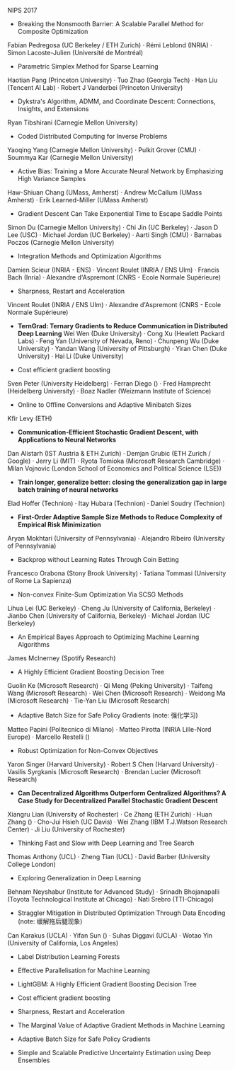 NIPS 2017

* Breaking the Nonsmooth Barrier: A Scalable Parallel Method for Composite Optimization

Fabian Pedregosa (UC Berkeley / ETH Zurich) · Rémi Leblond (INRIA) · Simon Lacoste-Julien (Université de Montréal)

* Parametric Simplex Method for Sparse Learning

Haotian Pang (Princeton University) · Tuo Zhao (Georgia Tech) · Han Liu (Tencent AI Lab) · Robert J Vanderbei (Princeton University)

* Dykstra's Algorithm, ADMM, and Coordinate Descent: Connections, Insights, and Extensions

Ryan Tibshirani (Carnegie Mellon University)

* Coded Distributed Computing for Inverse Problems

Yaoqing Yang (Carnegie Mellon University) · Pulkit Grover (CMU) · Soummya Kar (Carnegie Mellon University)

* Active Bias: Training a More Accurate Neural Network by Emphasizing High Variance Samples

Haw-Shiuan Chang (UMass, Amherst) · Andrew McCallum (UMass Amherst) · Erik Learned-Miller (UMass Amherst)

* Gradient Descent Can Take Exponential Time to Escape Saddle Points

Simon Du (Carnegie Mellon University) · Chi Jin (UC Berkeley) · Jason D Lee (USC) · Michael Jordan (UC Berkeley) · Aarti Singh (CMU) · Barnabas Poczos (Carnegie Mellon University)

* Integration Methods and Optimization Algorithms

Damien Scieur (INRIA - ENS) · Vincent Roulet (INRIA / ENS Ulm) · Francis Bach (Inria) · Alexandre d'Aspremont (CNRS - Ecole Normale Supérieure)

* Sharpness, Restart and Acceleration

Vincent Roulet (INRIA / ENS Ulm) · Alexandre d'Aspremont (CNRS - Ecole Normale Supérieure)

* **TernGrad: Ternary Gradients to Reduce Communication in Distributed Deep Learning**
Wei Wen (Duke University) · Cong Xu (Hewlett Packard Labs) · Feng Yan (University of Nevada, Reno) · Chunpeng Wu (Duke University) · Yandan Wang (University of Pittsburgh) · Yiran Chen (Duke University) · Hai Li (Duke University)

* Cost efficient gradient boosting

Sven Peter (University Heidelberg) · Ferran Diego () · Fred Hamprecht (Heidelberg University) · Boaz Nadler (Weizmann Institute of Science)

* Online to Offline Conversions and Adaptive Minibatch Sizes

Kfir Levy (ETH)

* **Communication-Efficient Stochastic Gradient Descent, with Applications to Neural Networks**

Dan Alistarh (IST Austria & ETH Zurich) · Demjan Grubic (ETH Zurich / Google) · Jerry Li (MIT) · Ryota Tomioka (Microsoft Research Cambridge) · Milan Vojnovic (London School of Economics and Political Science (LSE))

* **Train longer, generalize better: closing the generalization gap in large batch training of neural networks**

Elad Hoffer (Technion) · Itay Hubara (Technion) · Daniel Soudry (Technion)

* **First-Order Adaptive Sample Size Methods to Reduce Complexity of Empirical Risk Minimization**

Aryan Mokhtari (University of Pennsylvania) · Alejandro Ribeiro (University of Pennsylvania)

* Backprop without Learning Rates Through Coin Betting

Francesco Orabona (Stony Brook University) · Tatiana Tommasi (University of Rome La Sapienza)

* Non-convex Finite-Sum Optimization Via SCSG Methods

Lihua Lei (UC Berkeley) · Cheng Ju (University of California, Berkeley) · Jianbo Chen (University of California, Berkeley) · Michael Jordan (UC Berkeley)

* An Empirical Bayes Approach to Optimizing Machine Learning Algorithms

James McInerney (Spotify Research)

* A Highly Efficient Gradient Boosting Decision Tree

Guolin Ke (Microsoft Research) · Qi Meng (Peking University) · Taifeng Wang (Microsoft Research) · Wei Chen (Microsoft Research) · Weidong Ma (Microsoft Research) · Tie-Yan Liu (Microsoft Research)

* Adaptive Batch Size for Safe Policy Gradients  (note: 强化学习)

Matteo Papini (Politecnico di Milano) · Matteo Pirotta (INRIA Lille-Nord Europe) · Marcello Restelli ()

* Robust Optimization for Non-Convex Objectives

Yaron Singer (Harvard University) · Robert S Chen (Harvard University) · Vasilis Syrgkanis (Microsoft Research) · Brendan Lucier (Microsoft Research)

* **Can Decentralized Algorithms Outperform Centralized Algorithms? A Case Study for Decentralized Parallel Stochastic Gradient Descent**

Xiangru Lian (University of Rochester) · Ce Zhang (ETH Zurich) · Huan Zhang () · Cho-Jui Hsieh (UC Davis) · Wei Zhang (IBM T.J.Watson Research Center) · Ji Liu (University of Rochester)

* Thinking Fast and Slow with Deep Learning and Tree Search

Thomas Anthony (UCL) · Zheng Tian (UCL) · David Barber (University College London)

* Exploring Generalization in Deep Learning

Behnam Neyshabur (Institute for Advanced Study) · Srinadh Bhojanapalli (Toyota Technological Institute at Chicago) · Nati Srebro (TTI-Chicago)

* Straggler Mitigation in Distributed Optimization Through Data Encoding  (note: 缓解拖后腿现象)

Can Karakus (UCLA) · Yifan Sun () · Suhas Diggavi (UCLA) · Wotao Yin (University of California, Los Angeles)

* Label Distribution Learning Forests

* Effective Parallelisation for Machine Learning

* LightGBM: A Highly Efficient Gradient Boosting Decision Tree

* Cost efficient gradient boosting

* Sharpness, Restart and Acceleration

* The Marginal Value of Adaptive Gradient Methods in Machine Learning

* Adaptive Batch Size for Safe Policy Gradients

* Simple and Scalable Predictive Uncertainty Estimation using Deep Ensembles
